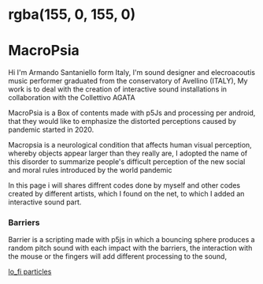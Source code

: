 <h1 style="background-color:rgba(255, 99, 71, 0);">rgba(155, 0, 155, 0)</h1>

# MacroPsia

Hi I'm Armando Santaniello form Italy,
I'm sound designer and elecroacoutis music performer graduated from the conservatory of Avellino (ITALY), My work is to deal with the creation of interactive sound installations in collaboration with the Collettivo AGATA

MacroPsia is a Box of contents made with p5Js and  processing per android, that they would like to emphasize the distorted perceptions caused by  pandemic started in 2020.
   
Macropsia is a neurological condition that affects human visual perception, whereby objects appear larger than they really are,
I adopted the name of this disorder to summarize people's difficult perception of the new social and moral rules introduced by the world pandemic
  
In this page i will shares diffrent codes done by myself and other codes created by different artists, which I found on the net, to which I added an   interactive sound part.

### Barriers 
Barrier is a scripting made with p5js in which a bouncing sphere produces a random pitch sound with each impact with the barriers, the interaction with the mouse or the fingers will add different processing to the sound,  

  
 
   
   
   
   
   
   [lo_fi particles](https://armasant.github.io/MicroPsia_box/THEBOX)

   

